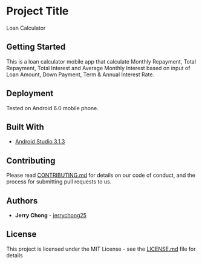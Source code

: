 # Project Title

Loan Calculator

## Getting Started

This is a loan calculator mobile app that calculate Monthly Repayment, Total Repayment, Total Interest and Average Monthly Interest based on input of Loan Amount, Down Payment, Term & Annual Interest Rate.

## Deployment

Tested on Android 6.0 mobile phone.

## Built With

* [Android Studio 3.1.3](https://developer.android.com/studio/) 

## Contributing

Please read [CONTRIBUTING.md](https://gist.github.com/PurpleBooth/b24679402957c63ec426) for details on our code of conduct, and the process for submitting pull requests to us.

## Authors

* **Jerry Chong** - [jerrychong25](https://github.com/jerrychong25)

## License

This project is licensed under the MIT License - see the [LICENSE.md](LICENSE.md) file for details
